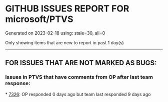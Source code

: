 
# GITHUB ISSUES REPORT FOR microsoft/PTVS


Generated on 2023-02-18 using: stale=30, all=0


Only showing items that are new to report in past 1 day(s)


---

## FOR ISSUES THAT ARE NOT MARKED AS BUGS:


### Issues in PTVS that have comments from OP after last team response:


\* [7326](https://github.com/microsoft/PTVS/issues/7326 "Local packages to no longer be resolved in Visual Studio"): OP responded 0 days ago but team last responded 9 days ago
